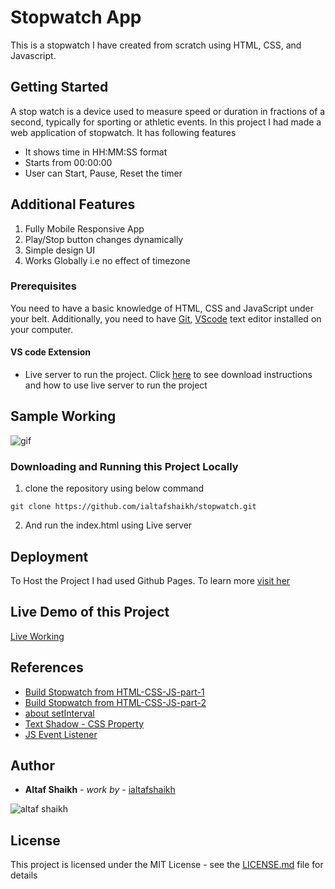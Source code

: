 # Stopwatch App

This is a stopwatch I have created from scratch using HTML, CSS, and Javascript.


## Getting Started

A stop watch is a device used to measure speed or duration in fractions of a second, typically for sporting or athletic events. In this project I had made a web application of stopwatch. It has following features

-   It shows time in HH:MM:SS format
-   Starts from 00:00:00
-   User can Start, Pause, Reset the timer

## Additional Features

1. Fully Mobile Responsive App
2. Play/Stop button changes dynamically
3. Simple design UI
4. Works Globally i.e no effect of timezone

### Prerequisites

You need to have a basic knowledge of HTML, CSS and JavaScript under your belt. Additionally, you need to have [Git](https://gist.github.com/derhuerst/1b15ff4652a867391f03),   [VScode](https://code.visualstudio.com/download) text editor installed on your computer.

#### VS code Extension
- Live server to run the project. Click [here](https://marketplace.visualstudio.com/items?itemName=ritwickdey.LiveServer#:~:text=Open%20a%20HTML%20file%20and,on%20Open%20with%20Live%20Server%20.&text=Open%20the%20Command%20Pallete%20by,Server%20to%20stop%20a%20server.) to see download instructions and how to use live server to run the project

## Sample Working

![gif](https://github.com/ialtafshaikh/static-files/raw/master/gifs/timer-app-demo.gif)

### Downloading and Running this Project Locally
1. clone the repository using below command
```
git clone https://github.com/ialtafshaikh/stopwatch.git
```
2. And run the index.html using Live server

## Deployment

To Host the Project I had used Github Pages. To learn more [visit her](https://towardsdatascience.com/how-to-create-a-free-github-pages-website-53743d7524e1)

## Live Demo of this Project

[Live Working](https://ialtafshaikh.github.io/stopwatch/)

## References
- [Build Stopwatch from HTML-CSS-JS-part-1](https://tinloof.com/blog/how-to-build-a-stopwatch-with-html-css-js-react-part-1/)
- [Build Stopwatch from HTML-CSS-JS-part-2](https://tinloof.com/blog/how-to-build-a-stopwatch-with-html-css-js-react-part-2/)
- [about setInterval](https://javascript.info/settimeout-setinterval)
- [Text Shadow - CSS Property](https://www.w3schools.com/cssref/css3_pr_text-shadow.asp)
- [JS Event Listener](https://developer.mozilla.org/en-US/docs/Web/API/EventListener)

## Author

* **Altaf Shaikh** - *work by* - [ialtafshaikh](https://github.com/ialtafshaikh)

![altaf shaikh](https://raw.githubusercontent.com/ialtafshaikh/static-files/master/coollogo_com-327551664.png)


## License

This project is licensed under the MIT License - see the [LICENSE.md](LICENSE.md) file for details

